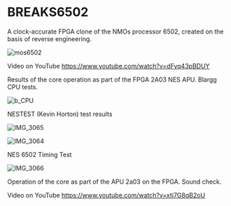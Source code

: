 # BREAKS6502

A clock-accurate FPGA clone of the NMOs processor 6502, created on the basis of reverse engineering.

![mos6502](https://github.com/user-attachments/assets/6a017381-b5b0-4531-bb28-27f9e5795a39)

Video on YouTube  https://www.youtube.com/watch?v=dFyq43pBDUY

Results of the core operation as part of the FPGA 2A03 NES APU. Blargg CPU tests.

![b_CPU](https://github.com/user-attachments/assets/af23c4ee-1910-4a24-8849-2583ea15a04e)

NESTEST (Kevin Horton) test results

![IMG_3065](https://github.com/user-attachments/assets/ec9a1007-c343-4d17-8f17-4e0aea6a62be)

![IMG_3064](https://github.com/user-attachments/assets/f2c55ba4-e11e-470b-91dc-f2fa2f50c1a3)

NES 6502 Timing Test

![IMG_3066](https://github.com/user-attachments/assets/cc2e8ee3-4f55-4132-8ede-6232027ca01c)

Operation of the core as part of the APU 2a03 on the FPGA. Sound check.

Video on YouTube https://www.youtube.com/watch?v=xtj7G8qB2oU 




